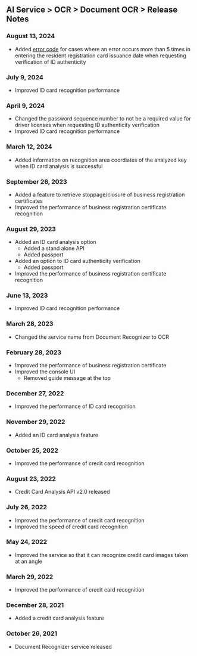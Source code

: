 ## AI Service > OCR > Document OCR > Release Notes

### August 13, 2024
* Added [error code](./document-ocr-error-code.md) for cases where an error occurs more than 5 times in entering the resident registration card issuance date when requesting verification of ID authenticity

### July 9, 2024
* Improved ID card recognition performance

### April 9, 2024
* Changed the password sequence number to not be a required value for driver licenses when requesting ID authenticity verification
* Improved ID card recognition performance

### March 12, 2024
* Added information on recognition area coordiates of the analyzed key when ID card analysis is successful

### September 26, 2023
* Added a feature to retrieve stoppage/closure of business registration certificates
* Improved the performance of business registration certificate recognition

### August 29, 2023
* Added an ID card analysis option
    * Added a stand alone API
    * Added passport
* Added an option to ID card authenticity verification
    * Added passport
* Improved the performance of business registration certificate recognition

### June 13, 2023
* Improved ID card recognition performance

### March 28, 2023
* Changed the service name from Document Recognizer to OCR

### February 28, 2023
* Improved the performance of business registration certificate
* Improved the console UI
    * Removed guide message at the top

### December 27, 2022
* Improved the performance of ID card recognition

### November 29, 2022
* Added an ID card analysis feature

### October 25, 2022
* Improved the performance of credit card recognition

### August 23, 2022
* Credit Card Analysis API v2.0 released

### July 26, 2022
* Improved the performance of credit card recognition
* Improved the speed of credit card recognition

### May 24, 2022
* Improved the service so that it can recognize credit card images taken at an angle

### March 29, 2022
* Improved the performance of credit card recognition

### December 28, 2021
* Added a credit card analysis feature

### October 26, 2021
* Document Recognizer service released